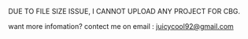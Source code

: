 DUE TO FILE SIZE ISSUE, I CANNOT UPLOAD ANY PROJECT FOR CBG.

want more infomation? contect me on email : juicycool92@gmail.com
